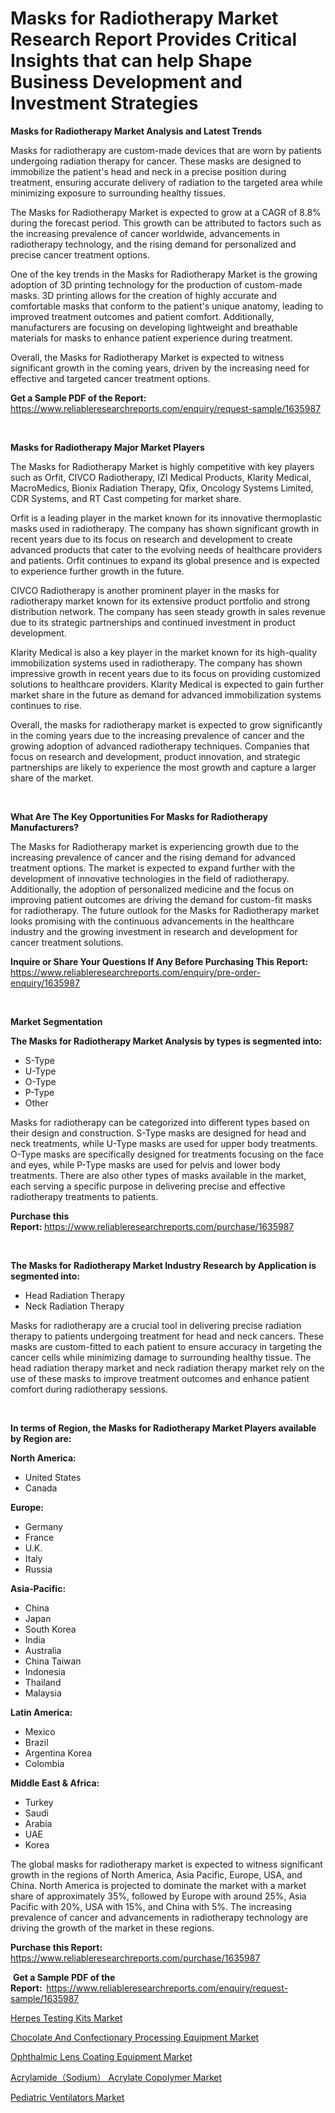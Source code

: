 <p><h1>Masks for Radiotherapy Market Research Report Provides Critical Insights that can help Shape Business Development and Investment Strategies</h1></p><p><strong>Masks for Radiotherapy Market Analysis and Latest Trends</strong></p>
<p><p>Masks for radiotherapy are custom-made devices that are worn by patients undergoing radiation therapy for cancer. These masks are designed to immobilize the patient's head and neck in a precise position during treatment, ensuring accurate delivery of radiation to the targeted area while minimizing exposure to surrounding healthy tissues.</p><p>The Masks for Radiotherapy Market is expected to grow at a CAGR of 8.8% during the forecast period. This growth can be attributed to factors such as the increasing prevalence of cancer worldwide, advancements in radiotherapy technology, and the rising demand for personalized and precise cancer treatment options.</p><p>One of the key trends in the Masks for Radiotherapy Market is the growing adoption of 3D printing technology for the production of custom-made masks. 3D printing allows for the creation of highly accurate and comfortable masks that conform to the patient's unique anatomy, leading to improved treatment outcomes and patient comfort. Additionally, manufacturers are focusing on developing lightweight and breathable materials for masks to enhance patient experience during treatment.</p><p>Overall, the Masks for Radiotherapy Market is expected to witness significant growth in the coming years, driven by the increasing need for effective and targeted cancer treatment options.</p></p>
<p><strong>Get a Sample PDF of the Report:&nbsp;</strong> <a href="https://www.reliableresearchreports.com/enquiry/request-sample/1635987">https://www.reliableresearchreports.com/enquiry/request-sample/1635987</a></p>
<p>&nbsp;</p>
<p><strong>Masks for Radiotherapy Major Market Players</strong></p>
<p><p>The Masks for Radiotherapy Market is highly competitive with key players such as Orfit, CIVCO Radiotherapy, IZI Medical Products, Klarity Medical, MacroMedics, Bionix Radiation Therapy, Qfix, Oncology Systems Limited, CDR Systems, and RT Cast competing for market share. </p><p>Orfit is a leading player in the market known for its innovative thermoplastic masks used in radiotherapy. The company has shown significant growth in recent years due to its focus on research and development to create advanced products that cater to the evolving needs of healthcare providers and patients. Orfit continues to expand its global presence and is expected to experience further growth in the future.</p><p>CIVCO Radiotherapy is another prominent player in the masks for radiotherapy market known for its extensive product portfolio and strong distribution network. The company has seen steady growth in sales revenue due to its strategic partnerships and continued investment in product development.</p><p>Klarity Medical is also a key player in the market known for its high-quality immobilization systems used in radiotherapy. The company has shown impressive growth in recent years due to its focus on providing customized solutions to healthcare providers. Klarity Medical is expected to gain further market share in the future as demand for advanced immobilization systems continues to rise.</p><p>Overall, the masks for radiotherapy market is expected to grow significantly in the coming years due to the increasing prevalence of cancer and the growing adoption of advanced radiotherapy techniques. Companies that focus on research and development, product innovation, and strategic partnerships are likely to experience the most growth and capture a larger share of the market.</p></p>
<p>&nbsp;</p>
<p><strong>What Are The Key Opportunities For Masks for Radiotherapy Manufacturers?</strong></p>
<p><p>The Masks for Radiotherapy market is experiencing growth due to the increasing prevalence of cancer and the rising demand for advanced treatment options. The market is expected to expand further with the development of innovative technologies in the field of radiotherapy. Additionally, the adoption of personalized medicine and the focus on improving patient outcomes are driving the demand for custom-fit masks for radiotherapy. The future outlook for the Masks for Radiotherapy market looks promising with the continuous advancements in the healthcare industry and the growing investment in research and development for cancer treatment solutions.</p></p>
<p><strong>Inquire or Share Your Questions If Any Before Purchasing This Report:</strong> <a href="https://www.reliableresearchreports.com/enquiry/pre-order-enquiry/1635987">https://www.reliableresearchreports.com/enquiry/pre-order-enquiry/1635987</a></p>
<p>&nbsp;</p>
<p><strong>Market Segmentation</strong></p>
<p><strong>The Masks for Radiotherapy Market Analysis by types is segmented into:</strong></p>
<p><ul><li>S-Type</li><li>U-Type</li><li>O-Type</li><li>P-Type</li><li>Other</li></ul></p>
<p><p>Masks for radiotherapy can be categorized into different types based on their design and construction. S-Type masks are designed for head and neck treatments, while U-Type masks are used for upper body treatments. O-Type masks are specifically designed for treatments focusing on the face and eyes, while P-Type masks are used for pelvis and lower body treatments. There are also other types of masks available in the market, each serving a specific purpose in delivering precise and effective radiotherapy treatments to patients.</p></p>
<p><strong>Purchase this Report:&nbsp;</strong><a href="https://www.reliableresearchreports.com/purchase/1635987">https://www.reliableresearchreports.com/purchase/1635987</a></p>
<p>&nbsp;</p>
<p><strong>The Masks for Radiotherapy Market Industry Research by Application is segmented into:</strong></p>
<p><ul><li>Head Radiation Therapy</li><li>Neck Radiation Therapy</li></ul></p>
<p><p>Masks for radiotherapy are a crucial tool in delivering precise radiation therapy to patients undergoing treatment for head and neck cancers. These masks are custom-fitted to each patient to ensure accuracy in targeting the cancer cells while minimizing damage to surrounding healthy tissue. The head radiation therapy market and neck radiation therapy market rely on the use of these masks to improve treatment outcomes and enhance patient comfort during radiotherapy sessions.</p></p>
<p>&nbsp;</p>
<p><strong>In terms of Region, the Masks for Radiotherapy Market Players available by Region are:</strong></p>
<p>
    <p> <strong> North America: </strong>
        <ul>
            <li>United States</li>
            <li>Canada</li>
        </ul>
        </p> 
    <p> <strong> Europe: </strong>
        <ul>
            <li>Germany</li>
            <li>France</li>
            <li>U.K.</li>
            <li>Italy</li>
            <li>Russia</li>
        </ul>
        </p> 
    <p> <strong> Asia-Pacific: </strong>
        <ul>
            <li>China</li>
            <li>Japan</li>
            <li>South Korea</li>
            <li>India</li>
            <li>Australia</li>
            <li>China Taiwan</li>
            <li>Indonesia</li>
            <li>Thailand</li>
            <li>Malaysia</li>
        </ul>
        </p> 
    <p> <strong> Latin America: </strong>
        <ul>
            <li>Mexico</li>
            <li>Brazil</li>
            <li>Argentina Korea</li>
            <li>Colombia</li>
        </ul>
        </p> 
    <p> <strong> Middle East & Africa: </strong>
        <ul>
            <li>Turkey</li>
            <li>Saudi</li>
            <li>Arabia</li>
            <li>UAE</li>
            <li>Korea</li>
        </ul>
    </p>
    </p>
<p><p>The global masks for radiotherapy market is expected to witness significant growth in the regions of North America, Asia Pacific, Europe, USA, and China. North America is projected to dominate the market with a market share of approximately 35%, followed by Europe with around 25%, Asia Pacific with 20%, USA with 15%, and China with 5%. The increasing prevalence of cancer and advancements in radiotherapy technology are driving the growth of the market in these regions.</p></p>
<p><strong>Purchase this Report: </strong><a href="https://www.reliableresearchreports.com/purchase/1635987">https://www.reliableresearchreports.com/purchase/1635987</a></p>
<p>&nbsp;<strong>Get a Sample PDF of the Report:&nbsp;&nbsp;</strong><a href="https://www.reliableresearchreports.com/enquiry/request-sample/1635987">https://www.reliableresearchreports.com/enquiry/request-sample/1635987</a></p>
<p><strong></strong></p>
<p><p><a href="https://medium.com/@frankpeters35/herpes-testing-kits-market-analysis-and-sze-forecasted-for-period-from-2024-to-2031-06a2164d78d5">Herpes Testing Kits Market</a></p><p><a href="https://issuu.com/reportprime-2/docs/chocolate-and-confectionary-processing-equipment-m">Chocolate And Confectionary Processing Equipment Market</a></p><p><a href="https://issuu.com/reportprime-2/docs/ophthalmic-lens-coating-equipment-market-size-2030">Ophthalmic Lens Coating Equipment Market</a></p><p><a href="https://github.com/wusalecollins540tpqoz/Market-Research-Report-List-1/blob/main/acrylamidesodium-acrylate-copolymer-market.md">Acrylamide（Sodium） Acrylate Copolymer Market</a></p><p><a href="https://medium.com/@anibalstamm1912/pediatric-ventilators-market-size-cagr-trends-2024-2030-fe853202858c">Pediatric Ventilators Market</a></p></p>